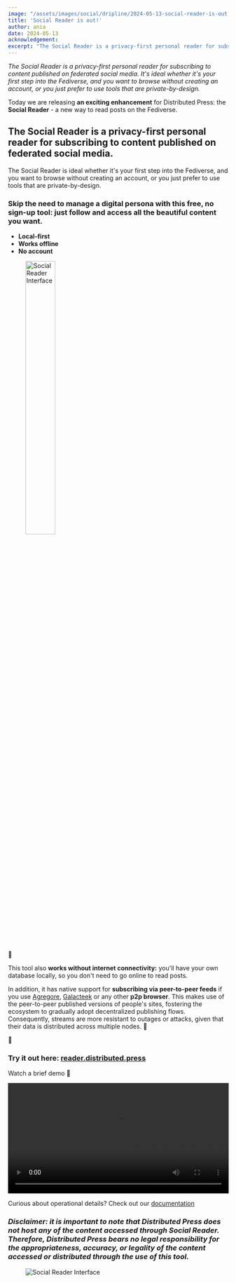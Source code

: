 ```yaml
---
image: "/assets/images/social/dripline/2024-05-13-social-reader-is-out.webp"
title: 'Social Reader is out!'
author: ania 
date: 2024-05-13
acknowledgement: 
excerpt: "The Social Reader is a privacy-first personal reader for subscribing to content published on federated social media. It's ideal whether it's your first step into the Fediverse, and you want to browse without creating an account, or you just prefer to use tools that are private-by-design."
---
```


_The Social Reader is a privacy-first personal reader for subscribing to content published on federated social media. It's ideal whether it's your first step into the Fediverse, and you want to browse without creating an account, or you just prefer to use tools that are private-by-design._

Today we are releasing **an exciting enhancement** for Distributed Press: the **Social Reader** - a new way to read posts on the Fediverse.

## The Social Reader is a privacy-first personal reader for subscribing to content published on federated social media.

The Social Reader is ideal whether it's your first step into the Fediverse, and you want to browse without creating an account, or you just prefer to use tools that are private-by-design.

### Skip the need to manage a digital persona with this free, no sign-up tool: just follow and access all the beautiful content you want.

- **Local-first**
- **Works offline**
- **No account**



<figure>
    <div class='flex items-center justify-center' style="width: 100%;">
        <img style="width:40%;" class="mt2 pt2" src="{{ '/assets/images/posts/2024-05-13-a676966.gif' | relative_url }}" alt="Social Reader Interface"/>
    </div>
</figure>


🎉

This tool also **works without internet connectivity:** you'll have your own database locally, so you don't need to go online to read posts.

In addition, it has native support for **subscribing via peer-to-peer feeds** if you use [Agregore](https://agregore.mauve.moe/), [Galacteek](https://galacteek.gitlab.io/es) or any other **p2p browser**. This makes use of the peer-to-peer published versions of people's sites, fostering the ecosystem to gradually adopt decentralized publishing flows. Consequently, streams are more resistant to outages or attacks, given that their data is distributed across multiple nodes. 💪

🎉

### Try it out here: [reader.distributed.press](https://reader.distributed.press)

Watch a brief demo 👀


<video controls style="width:100%">
    <source src="{{ 'assets/images/posts/2024-05-13-social_reader.mp4' | relative_url }}" >
</video>

Curious about operational details? Check out our [documentation](https://docs.distributed.press/social-reader)

### _Disclaimer: it is important to note that Distributed Press does not host any of the content accessed through Social Reader. Therefore, Distributed Press bears no legal responsibility for the appropriateness, accuracy, or legality of the content accessed or distributed through the use of this tool._


<figure>
    <div class='flex items-center justify-center' style="width: 100%;">
        <img class="mt2 pt2" src="{{ '/assets/images/posts/2024-05-13-footer-M3.png' | relative_url }}"
alt="Social Reader Interface"/>
    </div>
</figure>
